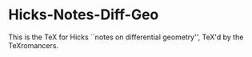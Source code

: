 # Hicks-Notes-Diff-Geo
This is the TeX for Hicks ``notes on differential geometry'', TeX'd by the TeXromancers.

